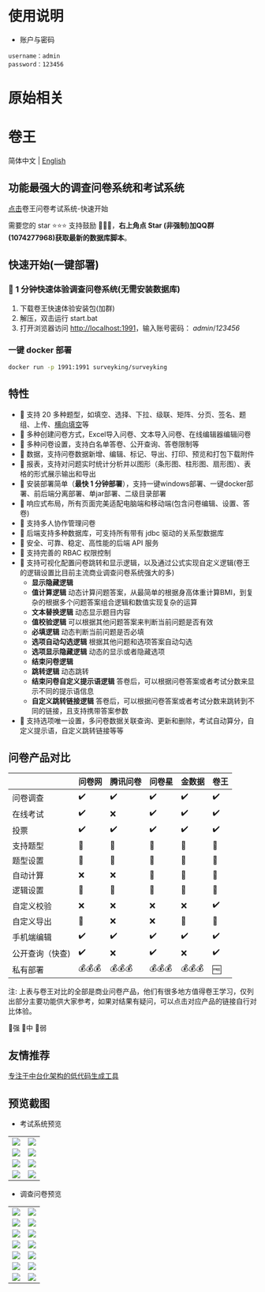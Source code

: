 # 使用说明

- 账户与密码

```
username：admin
password：123456
```

# 原始相关

# 卷王

简体中文 | [English](https://github.com/javahuang/SurveyKing/blob/master/README.en-us.md)

## 功能最强大的调查问卷系统和考试系统

[点击](https://wj.surveyking.cn/s/start)卷王问卷考试系统-快速开始

需要您的 star ⭐️⭐️⭐️ 支持鼓励 🙏🙏🙏，**右上角点 Star (非强制)加QQ群(1074277968)获取最新的数据库脚本**。

## 快速开始(一键部署)

### 🚀 1 分钟快速体验调查问卷系统(无需安装数据库)

1. 下载卷王快速体验安装包(加群)
2. 解压，双击运行 start.bat
3. 打开浏览器访问 [http://localhost:1991](http://localhost:1991)，输入账号密码： *admin*/*123456*

### 一键 docker 部署

```bash
docker run -p 1991:1991 surveyking/surveyking
```

## 特性

- 🥇 支持 20 多种题型，如填空、选择、下拉、级联、矩阵、分页、签名、题组、上传、[横向填空](https://wj.surveyking.cn/s/EMqvs7)等
- 🎉 多种创建问卷方式，Excel导入问卷、文本导入问卷、在线编辑器编辑问卷
- 💪 多种问卷设置，支持白名单答卷、公开查询、答卷限制等
- 🎇 数据，支持问卷数据新增、编辑、标记、导出、打印、预览和打包下载附件
- 🎨 报表，支持对问题实时统计分析并以图形（条形图、柱形图、扇形图）、表格的形式展示输出和导出
- 🚀 安装部署简单（**最快 1 分钟部署**），支持一键windows部署、一键docker部署、前后端分离部署、单jar部署、二级目录部署
- 🥊 响应式布局，所有页面完美适配电脑端和移动端(包含问卷编辑、设置、答卷)
- 👬 支持多人协作管理问卷
- 🎁 后端支持多种数据库，可支持所有带有 jdbc 驱动的关系型数据库
- 🐯 安全、可靠、稳定、高性能的后端 API 服务
- 🙆 支持完善的 RBAC 权限控制
- 🦋 支持可视化配置问卷跳转和显示逻辑，以及通过公式实现自定义逻辑(卷王的逻辑设置比目前主流商业调查问卷系统强大的多)
  - **显示隐藏逻辑**
  - **值计算逻辑** 动态计算问题答案，从最简单的根据身高体重计算BMI，到复杂的根据多个问题答案组合逻辑和数值实现复杂的运算
  - **文本替换逻辑** 动态显示题目内容
  - **值校验逻辑** 可以根据其他问题答案来判断当前问题是否有效
  - **必填逻辑** 动态判断当前问题是否必填
  - **选项自动勾选逻辑** 根据其他问题和选项答案自动勾选
  - **选项显示隐藏逻辑** 动态的显示或者隐藏选项
  - **结束问卷逻辑** 
  - **跳转逻辑** 动态跳转
  - **结束问卷自定义提示语逻辑** 答卷后，可以根据问卷答案或者考试分数来显示不同的提示语信息
  - **自定义跳转链接逻辑** 答卷后，可以根据问卷答案或者考试分数来跳转到不同的链接，且支持携带答案参数
- 🌈 支持选项唯一设置，多问卷数据关联查询、更新和删除，考试自动算分，自定义提示语，自定义跳转链接等等

## 问卷产品对比

|                 | 问卷网 | 腾讯问卷 | 问卷星 | 金数据 | 卷王 |
| --------------- | ------ | -------- | ------ | ------ | ---- |
| 问卷调查        | ✔️   | ✔️     | ✔️   | ✔️   | ✔️ |
| 在线考试        | ✔️   | ❌       | ✔️   | ✔️   | ✔️ |
| 投票            | ✔️   | ✔️     | ✔️   | ✔️   | ✔️ |
| 支持题型        | 🥇     | 🥉       | 🥇     | 🥈     | 🥈   |
| 题型设置        | 🥇     | 🥉       | 🥇     | 🥇     | 🥇   |
| 自动计算        | ❌     | ❌       | 🥉     | 🥈     | 🥇   |
| 逻辑设置        | 🥈     | 🥈       | 🥈     | 🥈     | 🥇   |
| 自定义校验      | ❌     | ❌       | ❌     | ❌     | ✔️ |
| 自定义导出      | 🥈     | ❌       | ❌     | 🥉     | 🥇   |
| 手机端编辑      | ✔️   | ✔️     | ✔️   | ✔️   | ✔️ |
| 公开查询（快查) | ✔️   | ❌       | ✔️   | ❌     | ✔️ |
| 私有部署        | 💰💰💰 | 💰💰💰   | 💰💰💰 | 💰💰💰 | 🆓   |

注: 上表与卷王对比的全部是商业问卷产品，他们有很多地方值得卷王学习，仅列出部分主要功能供大家参考，如果对结果有疑问，可以点击对应产品的链接自行对比体验。

🥇强  🥈中 🥉弱

## 友情推荐

[专注于中台化架构的低代码生成工具](https://gitee.com/orangeform/orange-admin)

## 预览截图

* 考试系统预览

<table>
    <tr>
        <td><img src="https://github.com/javahuang/SurveyKing/raw/master/docs/images/exam-editor.jpg"/></td>
        <td><img src="https://github.com/javahuang/SurveyKing/raw/master/docs/images/exam-import.jpg"/></td>
    </tr>
     <tr>
        <td><img src="https://github.com/javahuang/SurveyKing/raw/master/docs/images/exam-pc-prev.jpg"/></td>
        <td><img src="https://github.com/javahuang/SurveyKing/raw/master/docs/images/exam-mb-preview.jpeg"/></td>
    </tr>
     <tr>
        <td><img src="https://github.com/javahuang/SurveyKing/raw/master/docs/images/exam-repo-list.jpg"/></td>
        <td><img src="https://github.com/javahuang/SurveyKing/raw/master/docs/images/exam-repo-pick.jpg"/></td>
    </tr>
     <tr>
        <td><img src="https://github.com/javahuang/SurveyKing/raw/master/docs/images/exam-repo-qedit.jpg"/></td>
        <td><img src="https://github.com/javahuang/SurveyKing/raw/master/docs/images/exam-repo.jpg"/></td>
    </tr>
</table>

* 调查问卷预览

<table>
    <tr>
        <td><img src="https://github.com/javahuang/SurveyKing/raw/master/docs/images/survey-editor.jpg"/></td>
        <td><img src="https://github.com/javahuang/SurveyKing/raw/master/docs/images/survey-editor-formula.jpg"/></td>
    </tr>
    <tr>
        <td><img src="https://github.com/javahuang/SurveyKing/raw/master/docs/images/survey-editor-preview.jpg"/></td>
        <td><img src="https://github.com/javahuang/SurveyKing/raw/master/docs/images/survey-imp.jpg"/></td>
    </tr>
    <tr>
        <td><img src="https://github.com/javahuang/SurveyKing/raw/master/docs/images/survey-export.jpg"/></td>
        <td><img src="https://github.com/javahuang/SurveyKing/raw/master/docs/images/survey-exp-preview.jpg"/></td>
    </tr>
    <tr>
        <td><img src="https://github.com/javahuang/SurveyKing/raw/master/docs/images/survey-exp-formula.jpg"/></td>
        <td><img src="https://github.com/javahuang/SurveyKing/raw/master/docs/images/survey-formula.jpg"/></td>
    </tr>
    <tr>
        <td><img src="https://github.com/javahuang/SurveyKing/raw/master/docs/images/survey-editor-preview.jpg"/></td>
        <td><img src="https://github.com/javahuang/SurveyKing/raw/master/docs/images/survey-prev-mbmi.jpeg"/></td>
    </tr>
    <tr>
        <td><img src="https://github.com/javahuang/SurveyKing/raw/master/docs/images/survey-report.jpg"/></td>
        <td><img src="https://github.com/javahuang/SurveyKing/raw/master/docs/images/survey-setting.jpg"/></td>
    </tr>
    <tr>
        <td><img src="https://github.com/javahuang/SurveyKing/raw/master/docs/images/survey-sys.jpg"/></td>
        <td><img src="https://github.com/javahuang/SurveyKing/raw/master/docs/images/survey-post.jpg"/></td>
    </tr>
</table>
